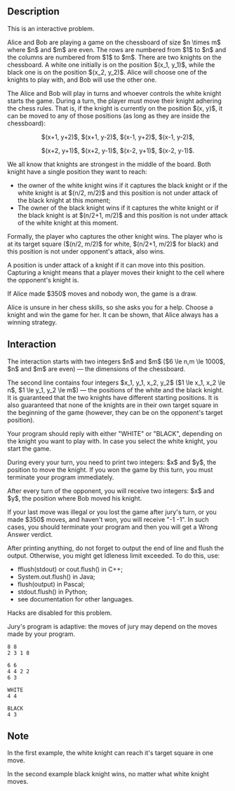 ## Description

<div><p><span class="tex-font-style-it">This is an interactive problem.</span></p><p>Alice and Bob are playing a game on the chessboard of size $n \times m$ where $n$ and $m$ are <span class="tex-font-style-bf">even</span>. The rows are numbered from $1$ to $n$ and the columns are numbered from $1$ to $m$. There are two knights on the chessboard. A white one initially is on the position $(x_1, y_1)$, while the black one is on the position $(x_2, y_2)$. Alice will choose one of the knights to play with, and Bob will use the other one.</p><p>The Alice and Bob will play in turns and whoever controls <span class="tex-font-style-bf">the white</span> knight starts the game. During a turn, the player must move their knight adhering the chess rules. That is, if the knight is currently on the position $(x, y)$, it can be moved to any of those positions (as long as they are inside the chessboard):</p><center> $(x+1, y+2)$, $(x+1, y-2)$, $(x-1, y+2)$, $(x-1, y-2)$,<p>$(x+2, y+1)$, $(x+2, y-1)$, $(x-2, y+1)$, $(x-2, y-1)$. </p></center><p>We all know that knights are strongest in the middle of the board. Both knight have a single position they want to reach: </p><ul> <li> the owner of the white knight wins if it captures the black knight or if the white knight is at $(n/2, m/2)$ and this position is not under attack of the black knight at this moment; </li><li> The owner of the black knight wins if it captures the white knight or if the black knight is at $(n/2+1, m/2)$ and this position is not under attack of the white knight at this moment. </li></ul><p>Formally, the player who captures the other knight wins. The player who is at its target square ($(n/2, m/2)$ for white, $(n/2+1, m/2)$ for black) and this position is not under opponent's attack, also wins.</p><p>A position is under attack of a knight if it can move into this position. Capturing a knight means that a player moves their knight to the cell where the opponent's knight is.</p><p>If Alice made $350$ moves and nobody won, the game is a draw.</p><p>Alice is unsure in her chess skills, so she asks you for a help. Choose a knight and win the game for her. It can be shown, that Alice always has a winning strategy.</p></div><div><h2>Interaction</h2><p>The interaction starts with two integers $n$ and $m$ ($6 \le n,m \le 1000$, $n$ and $m$ are even) — the dimensions of the chessboard.</p><p>The second line contains four integers $x_1, y_1, x_2, y_2$ ($1 \le x_1, x_2 \le n$, $1 \le y_1, y_2 \le m$)&nbsp;— the positions of the white and the black knight. It is guaranteed that the two knights have different starting positions. It is also guaranteed that none of the knights are in their own target square in the beginning of the game (however, they can be on the opponent's target position).</p><p>Your program should reply with either "<span class="tex-font-style-tt">WHITE</span>" or "<span class="tex-font-style-tt">BLACK</span>", depending on the knight you want to play with. In case you select the white knight, you start the game.</p><p>During every your turn, you need to print two integers: $x$ and $y$, the position to move the knight. If you won the game by this turn, you must terminate your program immediately.</p><p>After every turn of the opponent, you will receive two integers: $x$ and $y$, the position where Bob moved his knight.</p><p>If your last move was illegal or you lost the game after jury's turn, or you made $350$ moves, and haven't won, you will receive "<span class="tex-font-style-tt">-1 -1</span>". In such cases, you should terminate your program and then you will get a <span class="tex-font-style-tt">Wrong Answer</span> verdict.</p><p>After printing anything, do not forget to output the end of line and flush the output. Otherwise, you might get <span class="tex-font-style-tt">Idleness limit exceeded</span>. To do this, use:</p><ul><li> <span class="tex-font-style-tt">fflush(stdout)</span> or <span class="tex-font-style-tt">cout.flush()</span> in C++;</li><li> <span class="tex-font-style-tt">System.out.flush()</span> in Java;</li><li> <span class="tex-font-style-tt">flush(output)</span> in Pascal;</li><li> <span class="tex-font-style-tt">stdout.flush()</span> in Python;</li><li> see documentation for other languages.</li></ul><p><span class="tex-font-style-bf">Hacks are disabled for this problem.</span></p><p>Jury's program is <span class="tex-font-style-it">adaptive</span>: the moves of jury may depend on the moves made by your program.</p></div>





```input1
8 8
2 3 1 8
```




```input2
6 6
4 4 2 2
6 3
```




```output1
WHITE
4 4
```




```output2
BLACK
4 3
```



## Note

<p>In the first example, the white knight can reach it's target square in one move.</p><p>In the second example black knight wins, no matter what white knight moves.</p>
